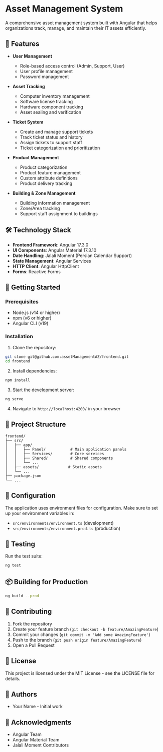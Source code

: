 # Asset Management System

A comprehensive asset management system built with Angular that helps organizations track, manage, and maintain their IT assets efficiently.

## 🌟 Features

-   **User Management**

    -   Role-based access control (Admin, Support, User)
    -   User profile management
    -   Password management

-   **Asset Tracking**

    -   Computer inventory management
    -   Software license tracking
    -   Hardware component tracking
    -   Asset sealing and verification

-   **Ticket System**

    -   Create and manage support tickets
    -   Track ticket status and history
    -   Assign tickets to support staff
    -   Ticket categorization and prioritization

-   **Product Management**

    -   Product categorization
    -   Product feature management
    -   Custom attribute definitions
    -   Product delivery tracking

-   **Building & Zone Management**
    -   Building information management
    -   Zone/Area tracking
    -   Support staff assignment to buildings

## 🛠️ Technology Stack

-   **Frontend Framework**: Angular 17.3.0
-   **UI Components**: Angular Material 17.3.10
-   **Date Handling**: Jalali Moment (Persian Calendar Support)
-   **State Management**: Angular Services
-   **HTTP Client**: Angular HttpClient
-   **Forms**: Reactive Forms

## 🚀 Getting Started

### Prerequisites

-   Node.js (v14 or higher)
-   npm (v6 or higher)
-   Angular CLI (v19)

### Installation

1. Clone the repository:

```bash
git clone git@github.com:assetManagementAZ/frontend.git
cd frontend
```

2. Install dependencies:

```bash
npm install
```

3. Start the development server:

```bash
ng serve
```

4. Navigate to `http://localhost:4200/` in your browser

## 📁 Project Structure

```
frontend/
├── src/
│   ├── app/
│   │   ├── Panel/           # Main application panels
│   │   ├── Services/        # Core services
│   │   ├── Shared/          # Shared components
│   │   └── ...
│   ├── assets/             # Static assets
│   └── ...
├── package.json
└── ...
```

## 🔧 Configuration

The application uses environment files for configuration. Make sure to set up your environment variables in:

-   `src/environments/environment.ts` (development)
-   `src/environments/environment.prod.ts` (production)

## 🧪 Testing

Run the test suite:

```bash
ng test
```

## 📦 Building for Production

```bash
ng build --prod
```

## 🤝 Contributing

1. Fork the repository
2. Create your feature branch (`git checkout -b feature/AmazingFeature`)
3. Commit your changes (`git commit -m 'Add some AmazingFeature'`)
4. Push to the branch (`git push origin feature/AmazingFeature`)
5. Open a Pull Request

## 📝 License

This project is licensed under the MIT License - see the LICENSE file for details.

## 👥 Authors

-   Your Name - Initial work

## 🙏 Acknowledgments

-   Angular Team
-   Angular Material Team
-   Jalali Moment Contributors
